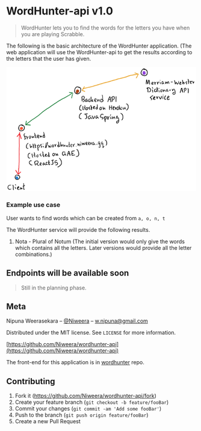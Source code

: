 # WordHunter-api v1.0
> WordHunter lets you to find the words for the letters you have when you are playing Scrabble.

The following is the basic architecture of the WordHunter application. (The web application will use the WordHunter-api to get the results according to the letters that the user has given.




![](wordhunter.png)

### Example use case

User wants to find words which can be created from `a, o, n, t`

The WordHunter service will provide the following results.
1. Nota - Plural of Notum
(The initial version would only give the words which contains all the letters. Later versions would provide all the letter combinations.)

## Endpoints will be available soon
> Still in the planning phase.

## Meta

Nipuna Weerasekara – [@Niweera](https://twitter.com/Niweera) – w.nipuna@gmail.com

Distributed under the MIT license. See ``LICENSE`` for more information.

[https://github.com/Niweera/wordhunter-api](https://github.com/Niweera/wordhunter-api)

The front-end for this application is in [wordhunter](https://github.com/Niweera/wordhunter) repo.

## Contributing

1. Fork it (<https://github.com/Niweera/wordhunter-api/fork>)
2. Create your feature branch (`git checkout -b feature/fooBar`)
3. Commit your changes (`git commit -am 'Add some fooBar'`)
4. Push to the branch (`git push origin feature/fooBar`)
5. Create a new Pull Request

<!-- Markdown link & img dfn's -->
[npm-image]: https://img.shields.io/npm/v/datadog-metrics.svg?style=flat-square
[npm-url]: https://npmjs.org/package/datadog-metrics
[npm-downloads]: https://img.shields.io/npm/dm/datadog-metrics.svg?style=flat-square
[travis-image]: https://img.shields.io/travis/dbader/node-datadog-metrics/master.svg?style=flat-square
[travis-url]: https://travis-ci.org/dbader/node-datadog-metrics
[wiki]: https://github.com/yourname/yourproject/wiki
